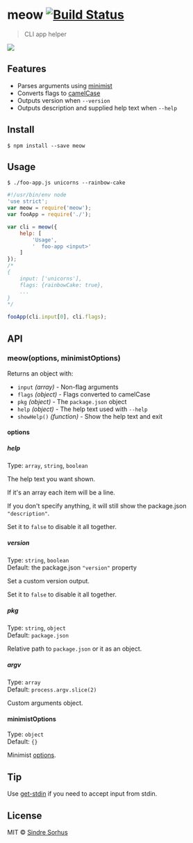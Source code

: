 # meow [![Build Status](https://travis-ci.org/sindresorhus/meow.svg?branch=master)](https://travis-ci.org/sindresorhus/meow)

> CLI app helper

![](meow.gif)


## Features

- Parses arguments using [minimist](https://github.com/substack/minimist)
- Converts flags to [camelCase](https://github.com/sindresorhus/camelcase)
- Outputs version when `--version`
- Outputs description and supplied help text when `--help`


## Install

```
$ npm install --save meow
```


## Usage

```
$ ./foo-app.js unicorns --rainbow-cake
```

```js
#!/usr/bin/env node
'use strict';
var meow = require('meow');
var fooApp = require('./');

var cli = meow({
	help: [
		'Usage',
		'  foo-app <input>'
	]
});
/*
{
	input: ['unicorns'],
	flags: {rainbowCake: true},
	...
}
*/

fooApp(cli.input[0], cli.flags);
```


## API

### meow(options, minimistOptions)

Returns an object with:

- `input` *(array)* - Non-flag arguments
- `flags` *(object)* - Flags converted to camelCase
- `pkg` *(object)* - The `package.json` object
- `help` *(object)* - The help text used with `--help`
- `showHelp()` *(function)* - Show the help text and exit

#### options

##### help

Type: `array`, `string`, `boolean`

The help text you want shown.

If it's an array each item will be a line.

If you don't specify anything, it will still show the package.json `"description"`.

Set it to `false` to disable it all together.

##### version

Type: `string`, `boolean`  
Default: the package.json `"version"` property

Set a custom version output.

Set it to `false` to disable it all together.

##### pkg

Type: `string`, `object`  
Default: `package.json`

Relative path to `package.json` or it as an object.

##### argv

Type: `array`  
Default: `process.argv.slice(2)`

Custom arguments object.

#### minimistOptions

Type: `object`  
Default: `{}`

Minimist [options](https://github.com/substack/minimist#var-argv--parseargsargs-opts).


## Tip

Use [get-stdin](https://github.com/sindresorhus/get-stdin) if you need to accept input from stdin.


## License

MIT © [Sindre Sorhus](https://sindresorhus.com)
